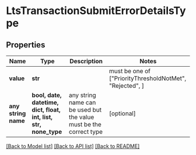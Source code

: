 # LtsTransactionSubmitErrorDetailsType


## Properties
Name | Type | Description | Notes
------------ | ------------- | ------------- | -------------
**value** | **str** |  |  must be one of ["PriorityThresholdNotMet", "Rejected", ]
**any string name** | **bool, date, datetime, dict, float, int, list, str, none_type** | any string name can be used but the value must be the correct type | [optional]

[[Back to Model list]](../README.md#documentation-for-models) [[Back to API list]](../README.md#documentation-for-api-endpoints) [[Back to README]](../README.md)


